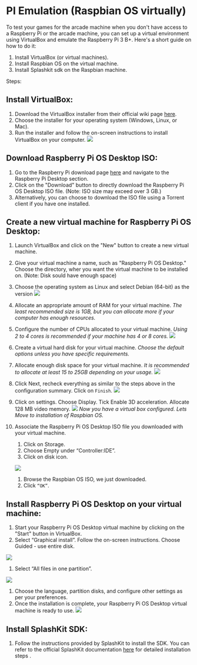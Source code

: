 # PI Emulation (Raspbian OS virtually)

To test your games for the arcade machine when you don't have access to a Raspberry Pi or the arcade
machine, you can set up a virtual environment using VirtualBox and emulate the Raspberry Pi 3 B+.
Here's a short guide on how to do it:

1. Install VirtualBox (or virtual machines).
1. Install Raspbian OS on the virtual machine.
1. Install Splashkit sdk on the Raspbian machine.

Steps:

## Install VirtualBox:

1. Download the VirtualBox installer from their official wiki page
   [here](https://www.virtualbox.org/wiki/Downloads).
1. Choose the installer for your operating system (Windows, Linux, or Mac).
1. Run the installer and follow the on-screen instructions to install VirtualBox on your computer.
   ![](/images/oracle.png)

## Download Raspberry Pi OS Desktop ISO:

1. Go to the Raspberry Pi download page
   [here](https://www.raspberrypi.com/software/raspberry-pi-desktop/) and navigate to the Raspberry
   Pi Desktop section.
1. Click on the "Download" button to directly download the Raspberry Pi OS Desktop ISO file. (Note:
   ISO size may exceed over 3 GB.)
1. Alternatively, you can choose to download the ISO file using a Torrent client if you have one
   installed.

## Create a new virtual machine for Raspberry Pi OS Desktop:

1. Launch VirtualBox and click on the "New" button to create a new virtual machine.
1. Give your virtual machine a name, such as "Raspberry Pi OS Desktop." Choose the directory, wher
   you want the virtual machine to be installed on. (Note: Disk sould have enough space)
1. Choose the operating system as Linux and select Debian (64-bit) as the version
   ![](/images/virtualconfig.png)

1. Allocate an appropriate amount of RAM for your virtual machine. _The least recommended size is
   1GB, but you can allocate more if your computer has enough resources._
1. Configure the number of CPUs allocated to your virtual machine. _Using 2 to 4 cores is
   recommended if your machine has 4 or 8 cores._ ![](/images/virtualhardware.png)

1. Create a virtual hard disk for your virtual machine. _Choose the default options unless you have
   specific requirements._
1. Allocate enough disk space for your virtual machine. _It is recommended to allocate at least 15
   to 25GB depending on your usage._ ![](/images/virtualdisk.png)

1. Click Next, recheck everything as similar to the steps above in the configuration summary. Click
   on `Finish`. ![](/images/virtuallists.png)

1. Click on settings. Choose Display. Tick Enable 3D acceleration. Allocate 128 MB video memory.
   ![](/images/virtualgpu.png) _Now you have a virtual box configured. Lets Move to installation of
   Raspbian OS._
1. Associate the Raspberry Pi OS Desktop ISO file you downloaded with your virtual machine.

   1. Click on Storage.
   1. Choose Empty under “Controller:IDE”.
   1. Click on disk icon.

   ![](/images/virtualoptical.png)

   1. Browse the Raspbian OS ISO, we just downloaded.
   1. Click `“OK”`.

## Install Raspberry Pi OS Desktop on your virtual machine:

1. Start your Raspberry Pi OS Desktop virtual machine by clicking on the "Start" button in
   VirtualBox.
1. Select “Graphical install”. Follow the on-screen instructions. Choose Guided - use entire disk.

![](/images/virtualdebian.png)

1. Select “All files in one partition”.

![](/images/virtualdebian2.png)

1. Choose the language, partition disks, and configure other settings as per your preferences.
1. Once the installation is complete, your Raspberry Pi OS Desktop virtual machine is ready to use.
   ![](/images/virtualrsp.png)

## Install SplashKit SDK:

1. Follow the instructions provided by SplashKit to install the SDK. You can refer to the official
   SplashKit documentation [here](https://splashkit.io/articles/installation/ubuntu/) for detailed
   installation steps .

